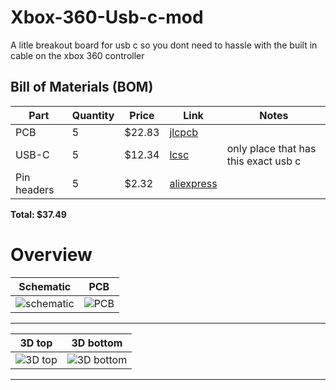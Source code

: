 # Xbox-360-Usb-c-mod

A litle breakout board for usb c so you dont need to hassle with the built in cable on the xbox 360 controller

## Bill of Materials (BOM)
| Part        | Quantity | Price  | Link                                                                                                                                                                                                                                                                                                                                                                                                                                                                                                                                                                                                                                                                                                                                               | Notes                                |
| ----------- | -------- | ------ | -------------------------------------------------------------------------------------------------------------------------------------------------------------------------------------------------------------------------------------------------------------------------------------------------------------------------------------------------------------------------------------------------------------------------------------------------------------------------------------------------------------------------------------------------------------------------------------------------------------------------------------------------------------------------------------------------------------------------------------------------- | ------------------------------------ |
| PCB         | 5        | $22.83 | [jlcpcb](https://jlcpcb.com/)                                                                                                                                                                                                                                                                                                                                                                                                                                                                                                                                                                                                                                                                                                                      |                                      |
| USB-C       | 5        | $12.34 | [lcsc](https://lcsc.com)                                                                                                                                                                                                                                                                                                                                                                                                                                                                                                                                                                                                                                                                                                                           | only place that has this exact usb c |
| Pin headers | 5        | $2.32  | [aliexpress](https://pt.aliexpress.com/item/1005004350855974.html?spm=a2g0o.detail.pcDetailTopMoreOtherSeller.1.2fc92GyW2GyWVd&gps-id=pcDetailTopMoreOtherSeller&scm=1007.40050.354490.0&scm_id=1007.40050.354490.0&scm-url=1007.40050.354490.0&pvid=be78f20b-22a2-4f41-bc30-688b49218bc8&_t=gps-id:pcDetailTopMoreOtherSeller,scm-url:1007.40050.354490.0,pvid:be78f20b-22a2-4f41-bc30-688b49218bc8,tpp_buckets:668%232846%238112%231997&pdp_ext_f=%7B%22order%22%3A%2277%22%2C%22eval%22%3A%221%22%2C%22sceneId%22%3A%2230050%22%7D&pdp_npi=4%40dis%21EUR%211.96%211.96%21%21%212.24%212.24%21%40210390c917531857012155516e08b5%2112000028860591754%21rec%21PT%216372042523%21XZ&utparam-url=scene%3ApcDetailTopMoreOtherSeller%7Cquery_from%3A) |                                      |

**Total: $37.49**

# Overview

Schematic             |  PCB
:-------------------------:|:-------------------------:
![schematic](https://hc-cdn.hel1.your-objectstorage.com/s/v3/0d6c32c8737b51804c2702b4301cc5ec8d482f2f_schematic_page-0001.jpg)  |  ![PCB](https://hc-cdn.hel1.your-objectstorage.com/s/v3/0cee050bc9d397d6792e013c5b8033647969ec9d_pcb.png)

---

3D top             |  3D bottom
:-------------------------:|:-------------------------:
![3D top](https://hc-cdn.hel1.your-objectstorage.com/s/v3/5ca8db1aa34210b103642b82b81ff41bcc5c2512_3d.png)  |  ![3D bottom](https://hc-cdn.hel1.your-objectstorage.com/s/v3/908944139c4db7ec65af6b604e6956bd939bb850_3d_back.png)

---
